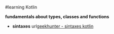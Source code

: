 #learning Kotlin

**fundamentals about types, classes and functions**

- **sintaxes**
url[geekhunter - sintaxes kotlin](https://blog.geekhunter.com.br/introducao-a-kotlin/#Sintaxes_Kotlin)
